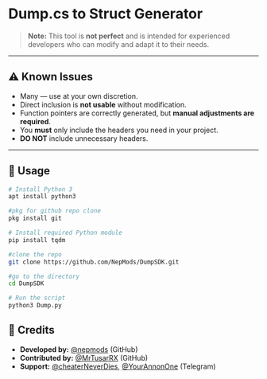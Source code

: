 # Dump.cs to Struct Generator

> **Note:** This tool is **not perfect** and is intended for experienced developers who can modify and adapt it to their needs.

---

## ⚠️ Known Issues
- Many — use at your own discretion.
- Direct inclusion is **not usable** without modification.
- Function pointers are correctly generated, but **manual adjustments are required**.
- You **must** only include the headers you need in your project.
- **DO NOT** include unnecessary headers.

---

## 🔧 Usage

```bash
# Install Python 3
apt install python3

#pkg for github repo clone
pkg install git

# Install required Python module
pip install tqdm

#clone the repo
git clone https://github.com/NepMods/DumpSDK.git

#go to the directory
cd DumpSDK

# Run the script
python3 Dump.py
```

## 👥 Credits

- **Developed by:** [@nepmods](https://github.com/nepmods) (GitHub)
- **Contributed by:** [@MrTusarRX](https://github.com/MrTusarRX) (GitHub) 
- **Support:** [@cheaterNeverDies](https://t.me/cheaterNeverDies), [@YourAnnonOne](https://t.me/YourAnnonOne) (Telegram)
